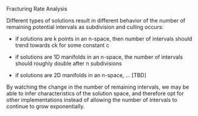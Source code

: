 Fracturing Rate Analysis

Different types of solutions result in different behavior of the number of remaining potential intervals as subdivision and culling occurs:

* if solutions are k points in an n-space, then number of intervals should trend towards ck for some constant c

* if solutions are 1D manifolds in an n-space, the number of intervals should roughly double after n subdivisions

* if solutions are 2D manifolds in an n-space, … [TBD]

By watching the change in the number of remaining intervals, we may be able to infer characteristics of the solution space, and therefore opt for other implementations instead of allowing the number of intervals to continue to grow exponentially.
